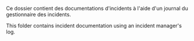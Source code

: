 Ce dossier contient des documentations d'incidents à l'aide d'un journal du gestionnaire des incidents.

This folder contains incident documentation using an incident manager's log.
